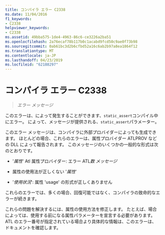 ```yaml
---
title: コンパイラ エラー C2338
ms.date: 11/04/2016
f1_keywords:
- C2338
helpviewer_keywords:
- C2338
ms.assetid: 49bba575-1de4-4963-86c6-ce3226a2ba51
ms.openlocfilehash: 2a76ecaf78b117b0c1acabd9fcd50c9ae0f73b98
ms.sourcegitcommit: 0ab61bc3d2b6cfbd52a16c6ab2b97a8ea1864f12
ms.translationtype: MT
ms.contentlocale: ja-JP
ms.lasthandoff: 04/23/2019
ms.locfileid: "62188297"
---
```

# <a name="compiler-error-c2338"></a>コンパイラ エラー C2338

> *エラー メッセージ*

このエラーは、によって発生することができます、`static_assert`コンパイル中にエラー。 によって、メッセージが提供される、`static_assert`パラメーター。

このエラー メッセージは、コンパイラに外部プロバイダーによっても生成できます。 ほとんどの場合、これらのエラーは、属性プロバイダー ATLPROV などの DLL によって報告されます。 このメッセージのいくつかの一般的な形式は次のとおりです。

- '*属性*' Atl 属性プロバイダー: エラー ATL*数* *メッセージ*

- 属性の使用法が正しくない '*属性*'

- '*使用状況*': 属性 'usage' の形式が正しくありません

これらのエラーでは、多くの場合、回復可能ではなく、コンパイラの致命的なエラーが続きます。

これらの問題を解決するには、属性の使用方法を修正します。 たとえば、場合によっては、使用する前になる属性パラメーターを宣言する必要があります。 ATL のエラー番号が指定されている場合より具体的な情報は、このエラーは、ドキュメントを確認します。
